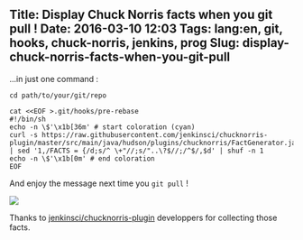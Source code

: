 Title: Display Chuck Norris facts when you git pull !
Date: 2016-03-10 12:03
Tags: lang:en, git, hooks, chuck-norris, jenkins, prog
Slug: display-chuck-norris-facts-when-you-git-pull
---
...in just one command :

    cd path/to/your/git/repo

    cat <<EOF >.git/hooks/pre-rebase
    #!/bin/sh
    echo -n \$'\x1b[36m' # start coloration (cyan)
    curl -s https://raw.githubusercontent.com/jenkinsci/chucknorris-plugin/master/src/main/java/hudson/plugins/chucknorris/FactGenerator.java | sed '1,/FACTS = {/d;s/^ \+"//;s/"..\?$//;/^$/,$d' | shuf -n 1
    echo -n \$'\x1b[0m' # end coloration
    EOF

And enjoy the message next time you `git pull` !

<img src="/lucas/wwcb/photos/chuck_norris_approve.gif">

Thanks to [jenkinsci/chucknorris-plugin](https://github.com/jenkinsci/chucknorris-plugin) developpers for collecting those facts.
